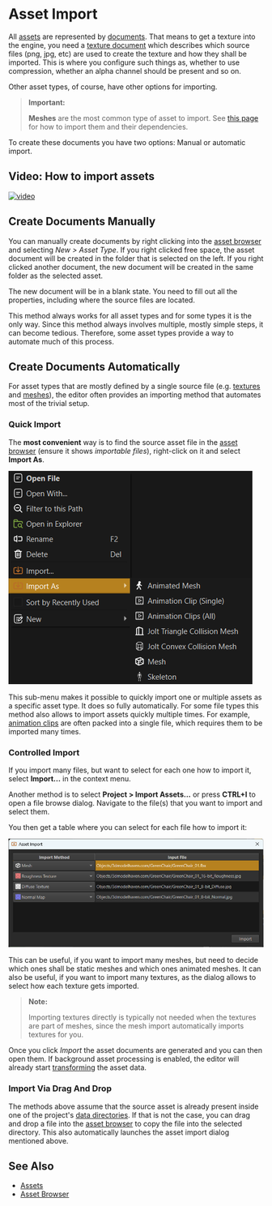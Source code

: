 # Asset Import

All [assets](assets-overview.md) are represented by [documents](../editor/editor-documents.md). That means to get a texture into the engine, you need a [texture document](../graphics/textures-overview.md) which describes which source files (png, jpg, etc) are used to create the texture and how they shall be imported. This is where you configure such things as, whether to use compression, whether an alpha channel should be present and so on.

Other asset types, of course, have other options for importing.

> **Important:**
>
> **Meshes** are the most common type of asset to import. See [this page](../graphics/meshes/mesh-import.md) for how to import them and their dependencies.

To create these documents you have two options: Manual or automatic import.

## Video: How to import assets

[![video](https://img.youtube.com/vi/KIh-rUbEnt0/0.jpg)](https://youtu.be/KIh-rUbEnt0)

## Create Documents Manually

You can manually create documents by right clicking into the [asset browser](asset-browser.md) and selecting *New > Asset Type*. If you right clicked free space, the asset document will be created in the folder that is selected on the left. If you right clicked another document, the new document will be created in the same folder as the selected asset.

The new document will be in a blank state. You need to fill out all the properties, including where the source files are located.

This method always works for all asset types and for some types it is the only way. Since this method always involves multiple, mostly simple steps, it can become tedious. Therefore, some asset types provide a way to automate much of this process.

## Create Documents Automatically

For asset types that are mostly defined by a single source file (e.g. [textures](../graphics/textures-overview.md) and [meshes](../graphics/meshes/mesh-asset.md)), the editor often provides an importing method that automates most of the trivial setup.

### Quick Import

The **most convenient** way is to find the source asset file in the [asset browser](asset-browser.md) (ensure it shows *importable files*), right-click on it and select **Import As**.

![Import As](media/import-as.png)

This sub-menu makes it possible to quickly import one or multiple assets as a specific asset type. It does so fully automatically. For some file types this method also allows to import assets quickly multiple times. For example, [animation clips](../animation/skeletal-animation/animation-clip-asset.md) are often packed into a single file, which requires them to be imported many times.

### Controlled Import

If you import many files, but want to select for each one how to import it, select **Import...** in the context menu.

Another method is to select **Project > Import Assets...** or press **CTRL+I** to open a file browse dialog. Navigate to the file(s) that you want to import and select them.

You then get a table where you can select for each file how to import it:

![Asset Import Table](media/asset-import.png)

This can be useful, if you want to import many meshes, but need to decide which ones shall be static meshes and which ones animated meshes. It can also be useful, if you want to import many textures, as the dialog allows to select how each texture gets imported.

> **Note:**
>
> Importing textures directly is typically not needed when the textures are part of meshes, since the mesh import automatically imports textures for you.

Once you click *Import* the asset documents are generated and you can then open them. If background asset processing is enabled, the editor will already start [transforming](assets-overview.md#asset-transform) the asset data.

### Import Via Drag And Drop

The methods above assume that the source asset is already present inside one of the project's [data directories](../projects/data-directories.md). If that is not the case, you can drag and drop a file into the [asset browser](asset-browser.md) to copy the file into the selected directory. This also automatically launches the asset import dialog mentioned above.

## See Also

* [Assets](assets-overview.md)
* [Asset Browser](asset-browser.md)
